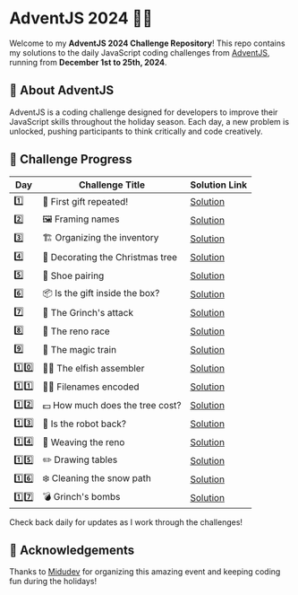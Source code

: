 # AdventJS 2024 🎄✨

Welcome to my **AdventJS 2024 Challenge Repository**!
This repo contains my solutions to the daily JavaScript coding challenges from [AdventJS](https://adventjs.dev), running from **December 1st to 25th, 2024**.

## 🚀 About AdventJS

AdventJS is a coding challenge designed for developers to improve their JavaScript skills throughout the holiday season. Each day, a new problem is unlocked, pushing participants to think critically and code creatively.

## 📅 Challenge Progress

| Day  | Challenge Title                  | Solution Link                            |
| ---- | -------------------------------- | ---------------------------------------- |
| 1️⃣   | 🎁 First gift repeated!          | [Solution](./solutions/day-01/day-01.md) |
| 2️⃣   | 🖼️ Framing names                 | [Solution](./solutions/day-02/day-02.md) |
| 3️⃣   | 🏗️ Organizing the inventory      | [Solution](./solutions/day-03/day-03.md) |
| 4️⃣   | 🎄 Decorating the Christmas tree | [Solution](./solutions/day-04/day-04.md) |
| 5️⃣   | 👞 Shoe pairing                  | [Solution](./solutions/day-05/day-05.md) |
| 6️⃣   | 📦 Is the gift inside the box?   | [Solution](./solutions/day-06/day-06.md) |
| 7️⃣   | 👹 The Grinch's attack           | [Solution](./solutions/day-07/day-07.md) |
| 8️⃣   | 🦌 The reno race                 | [Solution](./solutions/day-08/day-08.md) |
| 9️⃣   | 🚂 The magic train               | [Solution](./solutions/day-09/day-09.md) |
| 1️⃣0️⃣ | 👩‍💻 The elfish assembler          | [Solution](./solutions/day-10/day-10.md) |
| 1️⃣1️⃣ | 🏴‍☠️ Filenames encoded             | [Solution](./solutions/day-11/day-11.md) |
| 1️⃣2️⃣ | 💵 How much does the tree cost?  | [Solution](./solutions/day-12/day-12.md) |
| 1️⃣3️⃣ | 🤖 Is the robot back?            | [Solution](./solutions/day-13/day-13.md) |
| 1️⃣4️⃣ | 🦌 Weaving the reno              | [Solution](./solutions/day-14/day-14.md) |
| 1️⃣5️⃣ | ✏️ Drawing tables                | [Solution](./solutions/day-15/day-15.md) |
| 1️⃣6️⃣ | ❄️ Cleaning the snow path        | [Solution](./solutions/day-16/day-16.md) |
| 1️⃣7️⃣ | 💣 Grinch's bombs                | [Solution](./solutions/day-17/day-17.md) |

Check back daily for updates as I work through the challenges!

## 🌟 Acknowledgements

Thanks to [Midudev](https://midu.dev) for organizing this amazing event and keeping coding fun during the holidays!
